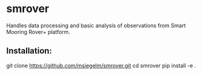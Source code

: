 # smrover
Handles data processing and basic analysis of observations from Smart Mooring Rover+ platform.

## Installation:
git clone https://github.com/msiegelm/smrover.git
cd smrover
pip install -e .
